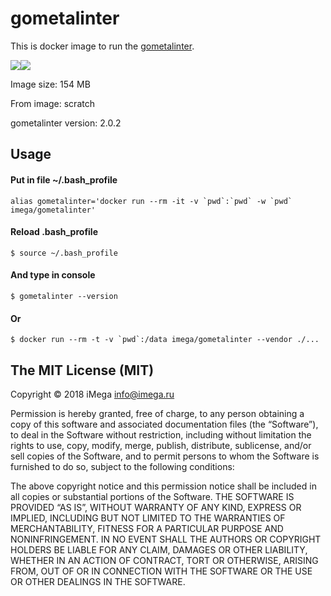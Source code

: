 # gometalinter
This is docker image to run the [gometalinter](https://github.com/alecthomas/gometalinter).

[![](https://images.microbadger.com/badges/image/imega/gometalinter.svg)](https://microbadger.com/images/imega/gometalinter "Get your own image badge on microbadger.com")[![](https://images.microbadger.com/badges/version/imega/gometalinter.svg)](https://microbadger.com/images/imega/gometalinter "Get your own version badge on microbadger.com")

Image size: 154 MB

From image: scratch

gometalinter version: 2.0.2

## Usage

#### Put in file ~/.bash_profile
```
alias gometalinter='docker run --rm -it -v `pwd`:`pwd` -w `pwd` imega/gometalinter'
```

#### Reload .bash_profile
```
$ source ~/.bash_profile
```

#### And type in console
```
$ gometalinter --version
```

#### Or
```
$ docker run --rm -t -v `pwd`:/data imega/gometalinter --vendor ./...
```

## The MIT License (MIT)

Copyright © 2018 iMega <info@imega.ru>

Permission is hereby granted, free of charge, to any person obtaining a copy of this software and associated documentation files (the “Software”), to deal in the Software without restriction, including without limitation the rights to use, copy, modify, merge, publish, distribute, sublicense, and/or sell copies of the Software, and to permit persons to whom the Software is furnished to do so, subject to the following conditions:

The above copyright notice and this permission notice shall be included in all copies or substantial portions of the Software.
THE SOFTWARE IS PROVIDED “AS IS”, WITHOUT WARRANTY OF ANY KIND, EXPRESS OR IMPLIED, INCLUDING BUT NOT LIMITED TO THE WARRANTIES OF MERCHANTABILITY, FITNESS FOR A PARTICULAR PURPOSE AND NONINFRINGEMENT. IN NO EVENT SHALL THE AUTHORS OR COPYRIGHT HOLDERS BE LIABLE FOR ANY CLAIM, DAMAGES OR OTHER LIABILITY, WHETHER IN AN ACTION OF CONTRACT, TORT OR OTHERWISE, ARISING FROM, OUT OF OR IN CONNECTION WITH THE SOFTWARE OR THE USE OR OTHER DEALINGS IN THE SOFTWARE.

